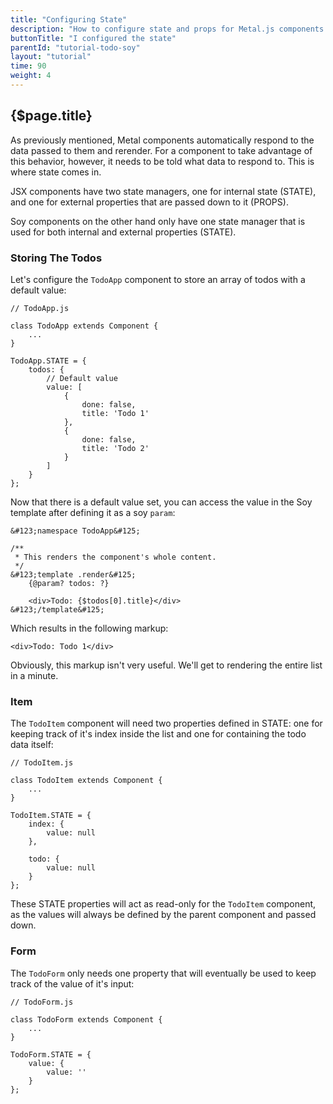 ```yaml
---
title: "Configuring State"
description: "How to configure state and props for Metal.js components."
buttonTitle: "I configured the state"
parentId: "tutorial-todo-soy"
layout: "tutorial"
time: 90
weight: 4
---
```


## {$page.title}

As previously mentioned, Metal components automatically respond to the data
passed to them and rerender. For a component to take advantage of this behavior, however, it needs to be told what data to respond to. This is where state comes in.

JSX components have two state managers, one for internal state (STATE), and one
for external properties that are passed down to it (PROPS).

Soy components on the other hand only have one state manager that is used for
both internal and external properties (STATE).

### Storing The Todos

Let's configure the `TodoApp` component to store an array of todos with a
default value:

```text/javascript
// TodoApp.js

class TodoApp extends Component {
	...
}

TodoApp.STATE = {
	todos: {
		// Default value
		value: [
			{
				done: false,
				title: 'Todo 1'
			},
			{
				done: false,
				title: 'Todo 2'
			}
		]
	}
};
```

Now that there is a default value set, you can access the value in the Soy
template after defining it as a soy `param`:

```soy
&#123;namespace TodoApp&#125;

/**
 * This renders the component's whole content.
 */
&#123;template .render&#125;
	{@param? todos: ?}

	<div>Todo: {$todos[0].title}</div>
&#123;/template&#125;
```

Which results in the following markup:

```text/xml
<div>Todo: Todo 1</div>
```

Obviously, this markup isn't very useful. We'll get to rendering the entire list
in a minute.

### Item

The `TodoItem` component will need two properties defined in STATE: one for
keeping track of it's index inside the list and one for containing the todo
data itself:

```text/javascript
// TodoItem.js

class TodoItem extends Component {
	...
}

TodoItem.STATE = {
	index: {
		value: null
	},

	todo: {
		value: null
	}
};
```

These STATE properties will act as read-only for the `TodoItem` component, as
the values will always be defined by the parent component and passed down.

### Form

The `TodoForm` only needs one property that will eventually be used to keep
track of the value of it's input:

```text/javascript
// TodoForm.js

class TodoForm extends Component {
	...
}

TodoForm.STATE = {
	value: {
		value: ''
	}
};
```
